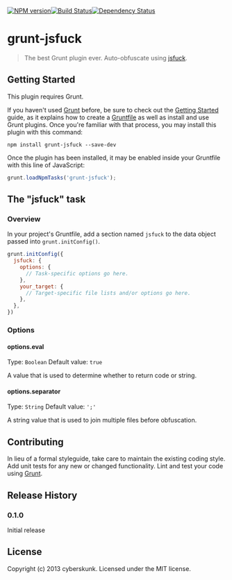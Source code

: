 [![NPM version](https://badge.fury.io/js/grunt-jsfuck.png)](http://badge.fury.io/js/grunt-jsfuck)[![Build Status](https://travis-ci.org/Saunalol/grunt-jsfuck.png?branch=master)](https://travis-ci.org/Saunalol/grunt-jsfuck)[![Dependency Status](https://gemnasium.com/Saunalol/grunt-jsfuck.png)](https://gemnasium.com/Saunalol/grunt-jsfuck)

# grunt-jsfuck

> The best Grunt plugin ever.
Auto-obfuscate using [jsfuck](https://github.com/aemkei/jsfuck).

## Getting Started
This plugin requires Grunt.

If you haven't used [Grunt](http://gruntjs.com/) before, be sure to check out the [Getting Started](http://gruntjs.com/getting-started) guide, as it explains how to create a [Gruntfile](http://gruntjs.com/sample-gruntfile) as well as install and use Grunt plugins. Once you're familiar with that process, you may install this plugin with this command:

```shell
npm install grunt-jsfuck --save-dev
```

Once the plugin has been installed, it may be enabled inside your Gruntfile with this line of JavaScript:

```js
grunt.loadNpmTasks('grunt-jsfuck');
```

## The "jsfuck" task

### Overview
In your project's Gruntfile, add a section named `jsfuck` to the data object passed into `grunt.initConfig()`.

```js
grunt.initConfig({
  jsfuck: {
    options: {
      // Task-specific options go here.
    },
    your_target: {
      // Target-specific file lists and/or options go here.
    },
  },
})
```

### Options

#### options.eval
Type: `Boolean`
Default value: `true`

A value that is used to determine whether to return code or string.

#### options.separator
Type: `String`
Default value: `';'`

A string value that is used to join multiple files before obfuscation.


## Contributing
In lieu of a formal styleguide, take care to maintain the existing coding style. Add unit tests for any new or changed functionality. Lint and test your code using [Grunt](http://gruntjs.com/).

## Release History
### 0.1.0
Initial release

## License
Copyright (c) 2013 cyberskunk. Licensed under the MIT license.
